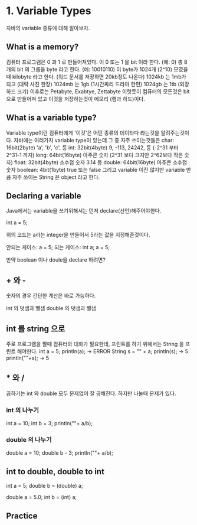 # 1. Variable Types

자바의 variable 종류에 대해 알아보자.

## What is a memory?

컴퓨터 프로그램은 0 과 1 로 만들어져있다.
이 0 또는 1 을 bit 이라 한다. (예: 0)
총 8개의 bit 의 그룹을 byte 라고 한다. (예: 10010110)
이 byte가 1024개 (2^10) 모였을때 kilobyte 라고 한다. (워드 문서를 저장하면 20kb정도 나온다)
1024kb 는 1mb가 되고 (대략 사진 한장)
1024mb 는 1gb (1시간짜리 드라마 한편)
1024gb 는 1tb (외장하드 크기)
이후로는 Petabyte, Exabtye, Zettabyte
이럿듯이 컴퓨터의 모든것은 bit으로 만들어져 있고 이것을 저장하는것이 메모리 (램과 하드)이다.

## What is a variable type?

Variable type이란 컴퓨터에게 '이것'은 어떤 종류의 데이타다 라는것을 알려주는것이다.
자바에는 여러가지 variable type이 있는데 그 중 자주 쓰이는것들은
char: 16bit(2byte) 'a', 'b', 'c', 등
int: 32bit(4byte) 9, -113, 24242, 등 (-2^31 부터 2^31-1 까지)
long: 64bit(16byte) 아주큰 숫자 (2^31 보다 크지만 2^62보다 작은 숫자)
float: 32bit(4byte) 소수점 숫자 3.14 등
double: 64bit(16byte) 아주큰 소수점 숫자
boolean: 4bit(1byte) true 또는 false
그리고 variable 이진 않지만 variable 만큼 자주 쓰이는 String 은 object 라고 한다.

## Declaring a variable

Java에서는 variable을 쓰기위해서는 먼저 declare(선언)해주어야한다.

int a = 5;

위의 코드는 a라는 integer을 만들어서 5라는 값을 지정해준것이다.

안되는 케이스:
a = 5;
되는 케이스:
int a;
a = 5;

만약 boolean 이나 doule을 declare 하려면?

## + 와 -

숫자의 경우 간단한 계산은 바로 가능하다.

int 의 덧샘과 뺄샘
double 의 덧샘과 뺄샘

## int 를 string 으로

주로 프로그램을 짤때 컴퓨터와 대화가 필요한데, 프린트를 하기 위해서는 String 을 프린트 해야한다.
int a = 5;
println(a);
-> ERROR
String s = "" + a;
println(s);
-> 5
println(""+a);
-> 5

## * 와 /

곱하기는 int 와 double 모두 문제없이 잘 곱해진다.
하지만 나눌때 문제가 있다.

### int 의 나누기

int a = 10;
int b = 3;
println(""+ a/b);

### double 의 나누기

double a = 10;
double b - 3;
println(""+ a/b);

## int to double, double to int

int a = 5;
double b = (double) a;

double a = 5.0;
int b = (int) a;

## Practice
